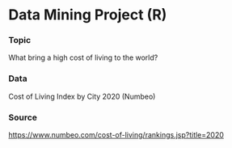 # Data Mining Project (R)

### Topic
What bring a high cost of living to the world?

### Data
Cost of Living Index by City 2020 (Numbeo)

### Source
https://www.numbeo.com/cost-of-living/rankings.jsp?title=2020
